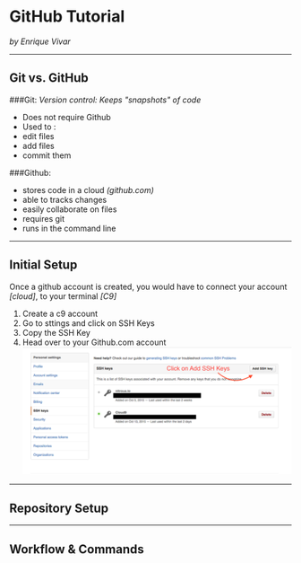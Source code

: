 # GitHub Tutorial

_by Enrique Vivar_

---
## Git vs. GitHub
###Git: _Version control: Keeps "snapshots" of code_
* Does not require Github
* Used to :  
 * edit files
 * add files
 * commit them  

###Github:
* stores code in a cloud _(github.com)_
* able to tracks changes
* easily collaborate on files
* requires git 
* runs in the command line

---
## Initial Setup  
  Once a github account is created, you would have to connect your account _[cloud]_,
 to your terminal _[C9]_
1. Create a c9 account  
2. Go to sttings and click on SSH Keys  
3. Copy the SSH Key  
4. Head over to your Github.com account  
![pic](SSH-Keys.png)
---
## Repository Setup



---
## Workflow & Commands
